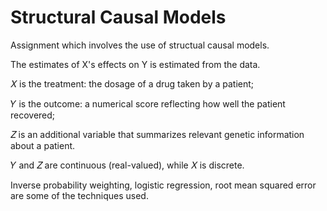 # Structural Causal Models
 
Assignment which involves the use of structual causal models. 

The estimates of X's effects on Y is estimated from the data. 

𝑋  is the treatment: the dosage of a drug taken by a patient;

𝑌  is the outcome: a numerical score reflecting how well the patient recovered;

𝑍  is an additional variable that summarizes relevant genetic information about a patient.

𝑌  and  𝑍  are continuous (real-valued), while  𝑋  is discrete.

Inverse probability weighting, logistic regression, root mean squared error are some of the techniques used. 